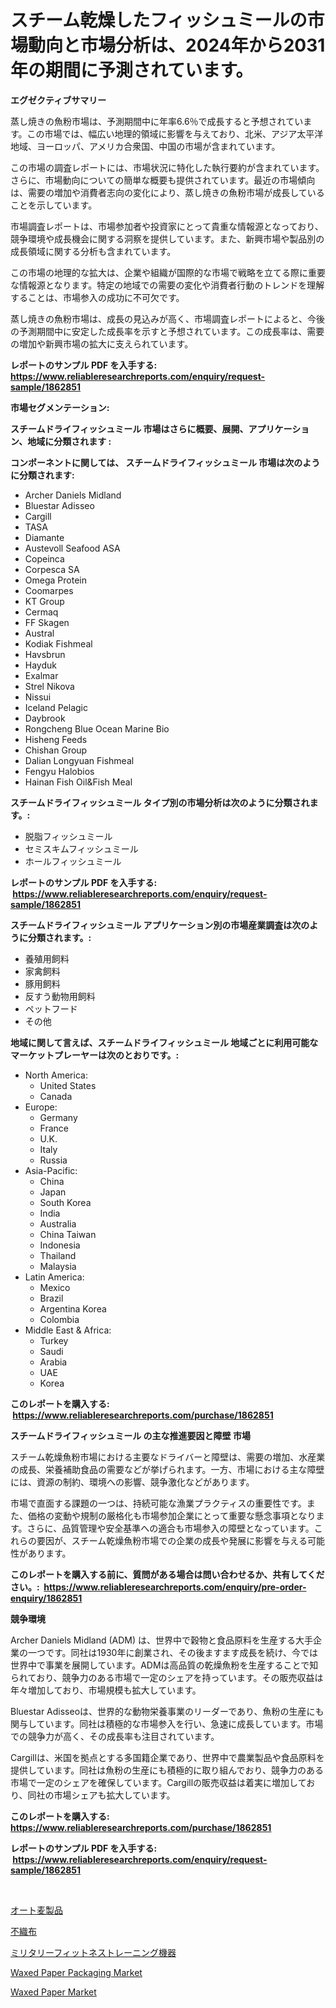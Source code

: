 <p><h1>スチーム乾燥したフィッシュミールの市場動向と市場分析は、2024年から2031年の期間に予測されています。</h1></p><p><strong>エグゼクティブサマリー</strong></p>
<p><p>蒸し焼きの魚粉市場は、予測期間中に年率6.6％で成長すると予想されています。この市場では、幅広い地理的領域に影響を与えており、北米、アジア太平洋地域、ヨーロッパ、アメリカ合衆国、中国の市場が含まれています。</p><p>この市場の調査レポートには、市場状況に特化した執行要約が含まれています。さらに、市場動向についての簡単な概要も提供されています。最近の市場傾向は、需要の増加や消費者志向の変化により、蒸し焼きの魚粉市場が成長していることを示しています。</p><p>市場調査レポートは、市場参加者や投資家にとって貴重な情報源となっており、競争環境や成長機会に関する洞察を提供しています。また、新興市場や製品別の成長領域に関する分析も含まれています。</p><p>この市場の地理的な拡大は、企業や組織が国際的な市場で戦略を立てる際に重要な情報源となります。特定の地域での需要の変化や消費者行動のトレンドを理解することは、市場参入の成功に不可欠です。</p><p>蒸し焼きの魚粉市場は、成長の見込みが高く、市場調査レポートによると、今後の予測期間中に安定した成長率を示すと予想されています。この成長率は、需要の増加や新興市場の拡大に支えられています。</p></p>
<p><strong>レポートのサンプル PDF を入手する: <a href="https://www.reliableresearchreports.com/enquiry/request-sample/1862851">https://www.reliableresearchreports.com/enquiry/request-sample/1862851</a></strong></p>
<p><strong>市場セグメンテーション:</strong></p>
<p><strong> スチームドライフィッシュミール 市場はさらに概要、展開、アプリケーション、地域に分類されます :</strong></p>
<p><strong>コンポーネントに関しては、 スチームドライフィッシュミール 市場は次のように分類されます: &nbsp;</strong></p>
<p><ul><li>Archer Daniels Midland</li><li>Bluestar Adisseo</li><li>Cargill</li><li>TASA</li><li>Diamante</li><li>Austevoll Seafood ASA</li><li>Copeinca</li><li>Corpesca SA</li><li>Omega Protein</li><li>Coomarpes</li><li>KT Group</li><li>Cermaq</li><li>FF Skagen</li><li>Austral</li><li>Kodiak Fishmeal</li><li>Havsbrun</li><li>Hayduk</li><li>Exalmar</li><li>Strel Nikova</li><li>Nissui</li><li>Iceland Pelagic</li><li>Daybrook</li><li>Rongcheng Blue Ocean Marine Bio</li><li>Hisheng Feeds</li><li>Chishan Group</li><li>Dalian Longyuan Fishmeal</li><li>Fengyu Halobios</li><li>Hainan Fish Oil&Fish Meal</li></ul></p>
<p><strong> スチームドライフィッシュミール タイプ別の市場分析は次のように分類されます。:</strong></p>
<p><ul><li>脱脂フィッシュミール</li><li>セミスキムフィッシュミール</li><li>ホールフィッシュミール</li></ul></p>
<p><strong>レポートのサンプル PDF を入手する: &nbsp;<a href="https://www.reliableresearchreports.com/enquiry/request-sample/1862851">https://www.reliableresearchreports.com/enquiry/request-sample/1862851</a></strong></p>
<p><strong> スチームドライフィッシュミール アプリケーション別の市場産業調査は次のように分類されます。:</strong></p>
<p><ul><li>養殖用飼料</li><li>家禽飼料</li><li>豚用飼料</li><li>反すう動物用飼料</li><li>ペットフード</li><li>その他</li></ul></p>
<p><strong>地域に関して言えば、スチームドライフィッシュミール 地域ごとに利用可能なマーケットプレーヤーは次のとおりです。:</strong></p>
<p><ul>
    <li>
        North America:
        <ul>
            <li>United States</li>
            <li>Canada</li>
        </ul>
    </li>
    <li>
        Europe:
        <ul>
            <li>Germany</li>
            <li>France</li>
            <li>U.K.</li>
            <li>Italy</li>
            <li>Russia</li>
        </ul>
    </li>
    <li>
        Asia-Pacific:
        <ul>
            <li>China</li>
            <li>Japan</li>
            <li>South Korea</li>
            <li>India</li>
            <li>Australia</li>
            <li>China Taiwan</li>
            <li>Indonesia</li>
            <li>Thailand</li>
            <li>Malaysia</li>
        </ul>
    </li>
    <li>
        Latin America:
        <ul>
            <li>Mexico</li>
            <li>Brazil</li>
            <li>Argentina Korea</li>
            <li>Colombia</li>
        </ul>
    </li>
    <li>
        Middle East & Africa:
        <ul>
            <li>Turkey</li>
            <li>Saudi</li>
            <li>Arabia</li>
            <li>UAE</li>
            <li>Korea</li>
        </ul>
    </li>
    </ul></p>
<p><strong>このレポートを購入する: &nbsp;<a href="https://www.reliableresearchreports.com/purchase/1862851">https://www.reliableresearchreports.com/purchase/1862851</a></strong></p>
<p><strong>スチームドライフィッシュミール の主な推進要因と障壁 市場</strong></p>
<p><p>スチーム乾燥魚粉市場における主要なドライバーと障壁は、需要の増加、水産業の成長、栄養補助食品の需要などが挙げられます。一方、市場における主な障壁には、資源の制約、環境への影響、競争激化などがあります。</p><p>市場で直面する課題の一つは、持続可能な漁業プラクティスの重要性です。また、価格の変動や規制の厳格化も市場参加企業にとって重要な懸念事項となります。さらに、品質管理や安全基準への適合も市場参入の障壁となっています。これらの要因が、スチーム乾燥魚粉市場での企業の成長や発展に影響を与える可能性があります。</p></p>
<p><strong>このレポートを購入する前に、質問がある場合は問い合わせるか、共有してください。:&nbsp; <a href="https://www.reliableresearchreports.com/enquiry/pre-order-enquiry/1862851">https://www.reliableresearchreports.com/enquiry/pre-order-enquiry/1862851</a></strong></p>
<p><strong>競争環境</strong></p>
<p><p>Archer Daniels Midland (ADM) は、世界中で穀物と食品原料を生産する大手企業の一つです。同社は1930年に創業され、その後ますます成長を続け、今では世界中で事業を展開しています。ADMは高品質の乾燥魚粉を生産することで知られており、競争力のある市場で一定のシェアを持っています。その販売収益は年々増加しており、市場規模も拡大しています。</p><p>Bluestar Adisseoは、世界的な動物栄養事業のリーダーであり、魚粉の生産にも関与しています。同社は積極的な市場参入を行い、急速に成長しています。市場での競争力が高く、その成長率も注目されています。</p><p>Cargillは、米国を拠点とする多国籍企業であり、世界中で農業製品や食品原料を提供しています。同社は魚粉の生産にも積極的に取り組んでおり、競争力のある市場で一定のシェアを確保しています。Cargillの販売収益は着実に増加しており、同社の市場シェアも拡大しています。</p></p>
<p><strong>このレポートを購入する: &nbsp; <a href="https://www.reliableresearchreports.com/purchase/1862851">https://www.reliableresearchreports.com/purchase/1862851</a></strong></p>
<p><strong>レポートのサンプル PDF を入手する: &nbsp;<a href="https://www.reliableresearchreports.com/enquiry/request-sample/1862851">https://www.reliableresearchreports.com/enquiry/request-sample/1862851</a></strong><strong></strong></p>
<p>&nbsp;</p>
<p><p><a href="https://medium.com/@davidowell8/%E3%82%AA%E3%83%BC%E3%83%88%E8%A3%BD%E5%93%81%E5%B8%82%E5%A0%B4-2031%E5%B9%B4%E3%81%BE%E3%81%A7%E3%81%AE%E5%8B%95%E5%90%91-%E4%BA%88%E6%B8%AC-%E7%AB%B6%E4%BA%89%E5%88%86%E6%9E%90-aa390fae3f8e">オート麦製品</a></p><p><a href="https://medium.com/@joanne.scott9078/%E4%B8%8D%E7%B9%94%E5%B8%83%E5%B8%82%E5%A0%B4%E5%88%86%E6%9E%90-%E5%85%B6%E5%B9%B4%E5%9D%87%E5%A2%9E%E9%95%B7%E7%8E%87-%E5%B8%82%E5%A0%B4%E5%88%86%E5%89%B2%E5%92%8C%E5%85%A8%E7%90%83%E8%A1%8C%E6%A5%AD%E6%A6%82%E8%A7%80-23df598c8f87">不織布</a></p><p><a href="https://github.com/cnnriuez22368/Market-Research-Report-List-1/blob/main/1925813192116.md">ミリタリーフィットネストレーニング機器</a></p><p><a href="https://github.com/yemakinde/Market-Research-Report-List-1/blob/main/waxed-paper-packaging-market.md">Waxed Paper Packaging Market</a></p><p><a href="https://github.com/jsmusil/Market-Research-Report-List-2/blob/main/waxed-paper-market.md">Waxed Paper Market</a></p></p>